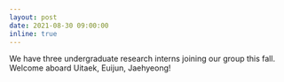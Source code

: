 ```yaml
---
layout: post
date: 2021-08-30 09:00:00
inline: true
---
```


<!-- [BWA-MEME](https://academic.oup.com/bioinformatics/advance-article/doi/10.1093/bioinformatics/btac137/6543607) was accepted to Bioinformatics'22. -->

We have three undergraduate research interns joining our group this fall. Welcome aboard Uitaek, Euijun, Jaehyeong!